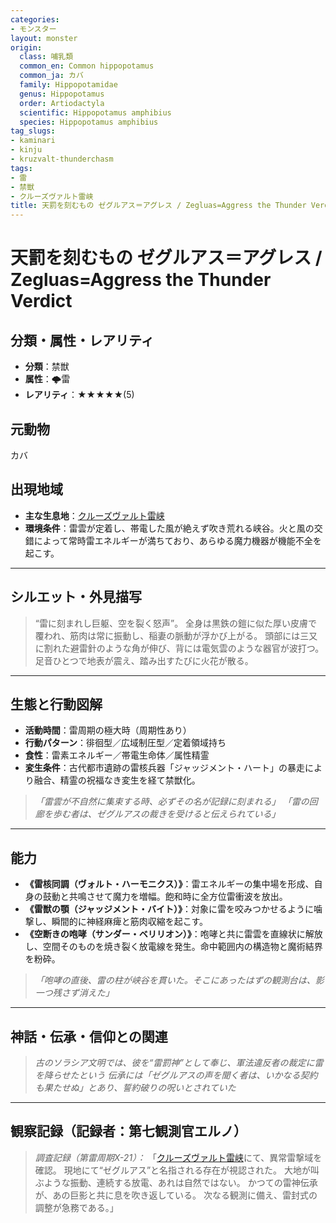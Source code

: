 ```yaml
---
categories:
- モンスター
layout: monster
origin:
  class: 哺乳類
  common_en: Common hippopotamus
  common_ja: カバ
  family: Hippopotamidae
  genus: Hippopotamus
  order: Artiodactyla
  scientific: Hippopotamus amphibius
  species: Hippopotamus amphibius
tag_slugs:
- kaminari
- kinju
- kruzvalt-thunderchasm
tags:
- 雷
- 禁獣
- クルーズヴァルト雷峡
title: 天罰を刻むもの ゼグルアス＝アグレス / Zegluas=Aggress the Thunder Verdict
---
```


# 天罰を刻むもの ゼグルアス＝アグレス / Zegluas=Aggress the Thunder Verdict

## 分類・属性・レアリティ

* **分類**：禁獣
* **属性**：🌩雷
* **レアリティ**：★★★★★(5)

## 元動物
カバ

## 出現地域

* **主な生息地**：[クルーズヴァルト雷峡](../place/kruzvalt_thunderchasm.md)
* **環境条件**：雷雲が定着し、帯電した風が絶えず吹き荒れる峡谷。火と風の交錯によって常時雷エネルギーが満ちており、あらゆる魔力機器が機能不全を起こす。

---

## シルエット・外見描写

> “雷に刻まれし巨躯、空を裂く怒声”。
> 全身は黒鉄の鎧に似た厚い皮膚で覆われ、筋肉は常に振動し、稲妻の脈動が浮かび上がる。
> 頭部には三又に割れた避雷針のような角が伸び、背には電気雲のような器官が波打つ。
> 足音ひとつで地表が震え、踏み出すたびに火花が散る。

---

## 生態と行動図解

* **活動時間**：雷周期の極大時（周期性あり）
* **行動パターン**：徘徊型／広域制圧型／定着領域持ち
* **食性**：雷素エネルギー／帯電生命体／属性精霊
* **変生条件**：古代都市遺跡の雷核兵器「ジャッジメント・ハート」の暴走により融合、精霊の祝福なき変生を経て禁獣化。

> *「雷雲が不自然に集束する時、必ずその名が記録に刻まれる」*
> *「雷の回廊を歩む者は、ゼグルアスの裁きを受けると伝えられている」*

---

## 能力

* **《雷核同調（ヴォルト・ハーモニクス）》**：雷エネルギーの集中場を形成、自身の鼓動と共鳴させて魔力を増幅。飽和時に全方位雷衝波を放出。
* **《雷獣の顎（ジャッジメント・バイト）》**：対象に雷を咬みつかせるように噛撃し、瞬間的に神経麻痺と筋肉収縮を起こす。
* **《空断きの咆哮（サンダー・ベリリオン）》**：咆哮と共に雷雲を直線状に解放し、空間そのものを焼き裂く放電線を発生。命中範囲内の構造物と魔術結界を粉砕。

> *「咆哮の直後、雷の柱が峡谷を貫いた。そこにあったはずの観測台は、影一つ残さず消えた」*

---

## 神話・伝承・信仰との関連

> *古のソラシア文明では、彼を“雷罰神”として奉じ、軍法違反者の裁定に雷を降らせたという*
> *伝承には「ゼグルアスの声を聞く者は、いかなる契約も果たせぬ」とあり、誓約破りの呪いとされていた*

---

## 観察記録（記録者：第七観測官エルノ）

> *調査記録（第雷周期X-21）：*
> 「[クルーズヴァルト雷峡](../place/kruzvalt_thunderchasm.md)にて、異常雷撃域を確認。
> 現地にて“ゼグルアス”と名指される存在が視認された。
> 大地が叫ぶような振動、連続する放電、あれは自然ではない。
> かつての雷神伝承が、あの巨影と共に息を吹き返している。
> 次なる観測に備え、雷封式の調整が急務である。」